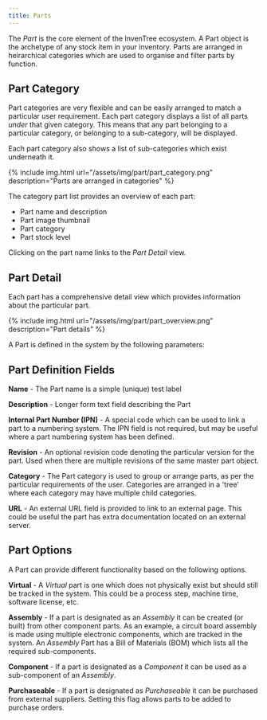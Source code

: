 ```yaml
---
title: Parts
---
```


The *Part* is the core element of the InvenTree ecosystem. A Part object is the archetype of any stock item in your inventory. Parts are arranged in heirarchical categories which are used to organise and filter parts by function.

## Part Category 

Part categories are very flexible and can be easily arranged to match a particular user requirement. Each part category displays a list of all parts *under* that given category. This means that any part belonging to a particular category, or belonging to a sub-category, will be displayed.

Each part category also shows a list of sub-categories which exist underneath it.

{% include img.html url="/assets/img/part/part_category.png" description="Parts are arranged in categories" %}

The category part list provides an overview of each part:

* Part name and description
* Part image thumbnail
* Part category
* Part stock level

Clicking on the part name links to the *Part Detail* view.

## Part Detail

Each part has a comprehensive detail view which provides information about the particular part.

{% include img.html url="/assets/img/part/part_overview.png" description="Part details" %}

A Part is defined in the system by the following parameters:

## Part Definition Fields

**Name** - The Part name is a simple (unique) test label

**Description** - Longer form text field describing the Part

**Internal Part Number (IPN)** - A special code which can be used to link a part to a numbering system. The IPN field is not required, but may be useful where a part numbering system has been defined.

**Revision** - An optional revision code denoting the particular version for the part. Used when there are multiple revisions of the same master part object.

**Category** - The Part category is used to group or arrange parts, as per the particular requirements of the user. Categories are arranged in a 'tree' where each category may have multiple child categories.

**URL** - An external URL field is provided to link to an external page. This could be useful the part has extra documentation located on an external server.

## Part Options

A Part can provide different functionality based on the following options.

**Virtual** - A *Virtual* part is one which does not physically exist but should still be tracked in the system. This could be a process step,  machine time, software license, etc.

**Assembly** - If a part is designated as an *Assembly* it can be created (or built) from other component parts. As an example, a circuit board assembly is made using multiple electronic components, which are tracked in the system. An *Assembly* Part has a Bill of Materials (BOM) which lists all the required sub-components.

**Component** - If a part is designated as a *Component* it can be used as a sub-component of an *Assembly*.

**Purchaseable** - If a part is designated as *Purchaseable* it can be purchased from external suppliers. Setting this flag allows parts to be added to purchase orders.

